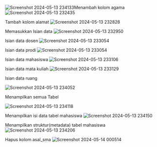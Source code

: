 ![Screenshot 2024-05-13 234133](https://github.com/MJOYX4/MJOYX4/assets/160231998/163d2b63-989a-45ab-8b9a-1283a12b8b75)Menambah kolom agama
![Screenshot 2024-05-13 232435](https://github.com/MJOYX4/MJOYX4/assets/160231998/2b34523f-feb8-4f6b-b9ae-23994243733c)


Tambah kolom alamat
![Screenshot 2024-05-13 232828](https://github.com/MJOYX4/MJOYX4/assets/160231998/fbd5d574-c823-4e52-867b-0172787e1315)


Memasukkan Isian data
![Screenshot 2024-05-13 232950](https://github.com/MJOYX4/MJOYX4/assets/160231998/21fcb49f-a43a-43e1-8de0-7779214e3883)


Isian data dosen
![Screenshot 2024-05-13 233054](https://github.com/MJOYX4/MJOYX4/assets/160231998/c4f1e5e1-036e-44d6-ab8c-fcce8424229a)


Isian data prodi
![Screenshot 2024-05-13 233054](https://github.com/MJOYX4/MJOYX4/assets/160231998/8deb9b12-116a-4b91-9c56-e0764fa8bc67)


Isian data mahasiswa
![Screenshot 2024-05-13 233106](https://github.com/MJOYX4/MJOYX4/assets/160231998/2ca027bb-903a-4d6e-ba19-2967828a1afd)



Isian data mata kuliah
![Screenshot 2024-05-13 233129](https://github.com/MJOYX4/MJOYX4/assets/160231998/300da787-42fd-4a77-a37c-a8760d769ead)



Isian data ruang

![Screenshot 2024-05-13 234052](https://github.com/MJOYX4/MJOYX4/assets/160231998/0205d3b4-0fd8-4f4f-9bfb-c0224f256e8a)



Menampilkan semua Tabel

![Screenshot 2024-05-13 234118](https://github.com/MJOYX4/MJOYX4/assets/160231998/e5ca1e6f-4b34-439d-bee2-d712364759f6)



Menampilkan isi data tabel mahasiswa
![Screenshot 2024-05-13 234150](https://github.com/MJOYX4/MJOYX4/assets/160231998/59b3ea57-a9d0-4f19-9dfa-e6cb4e7b2580)


Menampilkan struktur(metadata) tabel mahasiswa
![Screenshot 2024-05-13 234206](https://github.com/MJOYX4/MJOYX4/assets/160231998/aae8c84a-0e61-43a4-834d-11dcc4322fec)


Hapus kolom asal_sma
![Screenshot 2024-05-14 000514](https://github.com/MJOYX4/MJOYX4/assets/160231998/b27dcc79-3133-47a6-ac80-065cfc2586e4)


